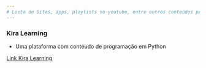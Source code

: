```yaml
---
# Lista de Sites, apps, playlists no youtube, entre outros conteúdos para estudo e desenvolvimento na área de dados.
---
```


### Kira Learning

- Uma plataforma com contéudo de programação em Python

<a href="https://app.kira-learning.com" target="_blank">Link Kira Learning</a>
